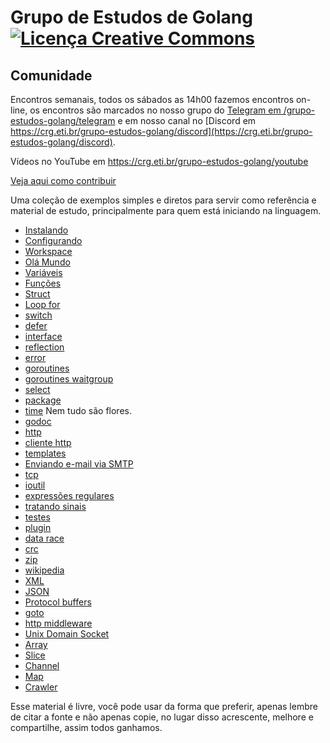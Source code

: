 #  Grupo de Estudos de Golang <a rel="license" href="http://creativecommons.org/licenses/by-sa/4.0/"><img alt="Licença Creative Commons" style="border-width:0" src="https://i.creativecommons.org/l/by-sa/4.0/88x31.png" /></a>


## Comunidade


Encontros semanais, todos os sábados as 14h00 fazemos encontros on-line, os encontros são marcados no nosso grupo do [Telegram em /grupo-estudos-golang/telegram](/grupo-estudos-golang/telegram) e em nosso canal no [Discord em https://crg.eti.br/grupo-estudos-golang/discord](https://crg.eti.br/grupo-estudos-golang/discord).

Vídeos no YouTube em https://crg.eti.br/grupo-estudos-golang/youtube

[Veja aqui como contribuir](CONTRIBUTING.md)


Uma coleção de exemplos simples e diretos para servir como referência e material de estudo, principalmente para quem está iniciando na linguagem.

- [Instalando](instalando.md)
- [Configurando](configurando.md)
- [Workspace](workspace.md)
- [Olá Mundo](./ola_mundo/)
- [Variáveis](./variaveis/)
- [Funções](./funcoes/)
- [Struct](./struct/)
- [Loop for](./for/)
- [switch](./switch/)
- [defer](./defer/)
- [interface](./interface/)
- [reflection](./reflection/)
- [error](./error/)
- [goroutines](./goroutines/)
- [goroutines waitgroup](./goroutines_waitgroup/)
- [select](./select/)
- [package](./package/)
- [time](./time/) Nem tudo são flores.
- [godoc](./godoc/)
- [http](./http/)
- [cliente http](./http_get/)
- [templates](./http_templates/)
- [Enviando e-mail via SMTP](./smtp/)
- [tcp](./tcp/)
- [ioutil](./ioutil/)
- [expressões regulares](./regexp/)
- [tratando sinais](./signals/)
- [testes](./testing/)
- [plugin](./plugin/)
- [data race](./data-race/)
- [crc](./crc/)
- [zip](./zip/)
- [wikipedia](./wikipedia/)
- [XML](./xml/)
- [JSON](./json/)
- [Protocol buffers](./protobuf/)
- [goto](./goto/)
- [http middleware](./http_middleware/)
- [Unix Domain Socket](./unixDomainSocket/)
- [Array](./array/)
- [Slice](./slice/)
- [Channel](./channel/)
- [Map](./map/)
- [Crawler](./crawler/)

Esse material é livre, você pode usar da forma que preferir, apenas lembre de citar a fonte e não apenas copie, no lugar disso acrescente, melhore e compartilhe, assim todos ganhamos.

